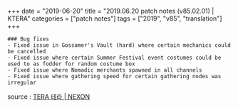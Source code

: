 +++
date = "2019-06-20"
title = "2019.06.20 patch notes (v85.02.01) | KTERA"
categories = ["patch notes"]
tags = ["2019", "v85", "translation"]
+++

```
### Bug fixes
- Fixed issue in Gossamer's Vault (hard) where certain mechanics could be cancelled
- Fixed issue where certain Summer Festival event costumes could be used to as fodder for random costume box
- Fixed issue where Nomadic merchants spawned in all channels
- Fixed issue where gathering speed for certain gathering nodes was irregular
```

source : [TERA 테라 | NEXON](http://tera.nexon.com/news/update/view.aspx?n4articlesn=397)
